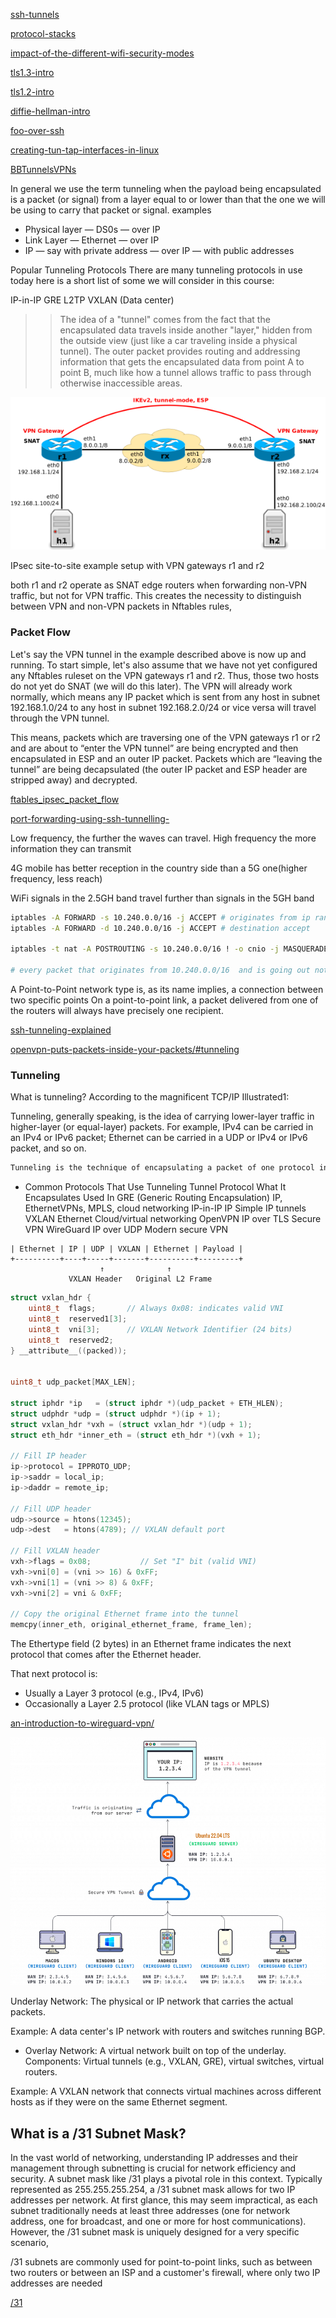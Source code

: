 [ssh-tunnels](https://www.gabriel.urdhr.fr/2024/04/13/ssh-tunnels/)

[protocol-stacks](https://www.gabriel.urdhr.fr/2023/12/20/protocol-stacks/)

[impact-of-the-different-wifi-security-modes](https://www.gabriel.urdhr.fr/2022/06/07/impact-of-the-different-wifi-security-modes/)

[tls1.3-intro](https://www.gabriel.urdhr.fr/2022/02/26/tls1.3-intro/)

[tls1.2-intro](https://www.gabriel.urdhr.fr/2021/11/30/tls1.2-intro/)

[diffie-hellman-intro](https://www.gabriel.urdhr.fr/2021/10/19/diffie-hellman-intro/)

[foo-over-ssh](https://www.gabriel.urdhr.fr/2017/08/02/foo-over-ssh/)

[creating-tun-tap-interfaces-in-linux](https://john-millikin.com/creating-tun-tap-interfaces-in-linux)


[BBTunnelsVPNs](https://www.grotto-networking.com/BBTunnelsVPNs.html)


In general we use the term tunneling when the payload being encapsulated is a packet (or signal) from a layer equal to or lower than that the one we will be using to carry that packet or signal. examples
- Physical layer — DS0s — over IP
- Link Layer — Ethernet — over IP
- IP — say with private address — over IP — with public addresses

Popular Tunneling Protocols
There are many tunneling protocols in use today here is a short list of some we will consider in this course:

IP-in-IP
GRE
L2TP
VXLAN (Data center)




>>The idea of a "tunnel" comes from the fact that the encapsulated data travels inside another "layer," hidden from the outside view (just like a car traveling inside a physical tunnel).
The outer packet provides routing and addressing information that gets the encapsulated data from point A to point B, much like how a tunnel allows traffic to pass through otherwise inaccessible areas.


![alt text](images/image-94.png)

IPsec site-to-site example setup with VPN gateways r1 and r2

both r1 and r2 operate as SNAT edge routers when forwarding non-VPN traffic, but not for VPN traffic. This creates the necessity to distinguish between VPN and non-VPN packets in Nftables rules,


### Packet Flow
Let's say the VPN tunnel in the example described above is now up and running. To start simple, let's also assume that we have not yet configured any Nftables ruleset on the VPN gateways r1 and r2. Thus, those two hosts do not yet do SNAT (we will do this later). The VPN will already work normally, which means any IP packet which is sent from any host in subnet 192.168.1.0/24 to any host in subnet 192.168.2.0/24 or vice versa will travel through the VPN tunnel.

This means, packets which are traversing one of the VPN gateways r1 or r2 and are about to “enter the VPN tunnel” are being encrypted and then encapsulated in ESP and an outer IP packet. Packets which are “leaving the tunnel” are being decapsulated (the outer IP packet and ESP header are stripped away) and decrypted.

[ftables_ipsec_packet_flow](https://thermalcircle.de/doku.php?id=blog:linux:nftables_ipsec_packet_flow)

[port-forwarding-using-ssh-tunnelling-](https://medium.com/@dipakkrdas/port-forwarding-using-ssh-tunnelling-5b959a914d9b)

Low frequency, the further the waves can travel. High frequency the more information they can transmit

4G mobile has better reception in the country side than a 5G one(higher frequency, less reach)

WiFi signals in the 2.5GH band travel further than signals in the 5GH band


```sh
iptables -A FORWARD -s 10.240.0.0/16 -j ACCEPT # originates from ip range should be accepted
iptables -A FORWARD -d 10.240.0.0/16 -j ACCEPT # destination accept

iptables -t nat -A POSTROUTING -s 10.240.0.0/16 ! -o cnio -j MASQUERADE

# every packet that originates from 10.240.0.0/16  and is going out not to the cnio bridge ie internet, should be masqueraded(SNAT)
```
A Point-to-Point network type is, as its name implies, a connection between two specific points 
On a point-to-point link, a packet delivered from one of the routers will always have precisely one recipient.


[ssh-tunneling-explained](https://goteleport.com/blog/ssh-tunneling-explained/)



[openvpn-puts-packets-inside-your-packets/#tunneling](https://www.saminiir.com/openvpn-puts-packets-inside-your-packets/#tunneling)


### Tunneling
What is tunneling? According to the magnificent TCP/IP Illustrated1:

Tunneling, generally speaking, is the idea of carrying lower-layer traffic in higher-layer (or equal-layer) packets. For example, IPv4 can be carried in an IPv4 or IPv6 packet; Ethernet can be carried in a UDP or IPv4 or IPv6 packet, and so on.


```sh
Tunneling is the technique of encapsulating a packet of one protocol inside another. This lets a protocol that normally works on one layer of the network stack be transported over a different protocol — often through a medium it wasn’t originally designed for.
```


- Common Protocols That Use Tunneling
Tunnel Protocol	       What It Encapsulates	             Used In
GRE (Generic Routing Encapsulation)	IP, EthernetVPNs,    MPLS, cloud networking
IP-in-IP	          IP	                             Simple IP tunnels
VXLAN	              Ethernet	                         Cloud/virtual networking
OpenVPN	              IP over TLS	                     Secure VPN
WireGuard	          IP over UDP	                     Modern secure VPN


```
| Ethernet | IP | UDP | VXLAN | Ethernet | Payload |
+----------+----+-----+-------+----------+---------+
                    ↑              ↑
             VXLAN Header   Original L2 Frame
```


```c
struct vxlan_hdr {
    uint8_t  flags;       // Always 0x08: indicates valid VNI
    uint8_t  reserved1[3];
    uint8_t  vni[3];      // VXLAN Network Identifier (24 bits)
    uint8_t  reserved2;
} __attribute__((packed));


uint8_t udp_packet[MAX_LEN];

struct iphdr *ip   = (struct iphdr *)(udp_packet + ETH_HLEN);
struct udphdr *udp = (struct udphdr *)(ip + 1);
struct vxlan_hdr *vxh = (struct vxlan_hdr *)(udp + 1);
struct eth_hdr *inner_eth = (struct eth_hdr *)(vxh + 1);

// Fill IP header
ip->protocol = IPPROTO_UDP;
ip->saddr = local_ip;
ip->daddr = remote_ip;

// Fill UDP header
udp->source = htons(12345);
udp->dest   = htons(4789); // VXLAN default port

// Fill VXLAN header
vxh->flags = 0x08;           // Set "I" bit (valid VNI)
vxh->vni[0] = (vni >> 16) & 0xFF;
vxh->vni[1] = (vni >> 8) & 0xFF;
vxh->vni[2] = vni & 0xFF;

// Copy the original Ethernet frame into the tunnel
memcpy(inner_eth, original_ethernet_frame, frame_len);

```

The Ethertype field (2 bytes) in an Ethernet frame indicates the next protocol that comes after the Ethernet header.

That next protocol is:
- Usually a Layer 3 protocol (e.g., IPv4, IPv6)
- Occasionally a Layer 2.5 protocol (like VLAN tags or MPLS)


[an-introduction-to-wireguard-vpn/](https://jasoneckert.github.io/myblog/an-introduction-to-wireguard-vpn/)


![alt text](image-13.png)

Underlay Network: The physical or IP network that carries the actual packets.

Example: A data center's IP network with routers and switches running BGP.

- Overlay Network: A virtual network built on top of the underlay.
Components: Virtual tunnels (e.g., VXLAN, GRE), virtual switches, virtual routers.

Example: A VXLAN network that connects virtual machines across different hosts as if they were on the same Ethernet segment.

## What is a /31 Subnet Mask?
In the vast world of networking, understanding IP addresses and their management through subnetting is crucial for network efficiency and security. A subnet mask like /31 plays a pivotal role in this context. Typically represented as 255.255.255.254, a /31 subnet mask allows for two IP addresses per network. At first glance, this may seem impractical, as each subnet traditionally needs at least three addresses (one for network address, one for broadcast, and one or more for host communications). However, the /31 subnet mask is uniquely designed for a very specific scenario,

/31 subnets are commonly used for point-to-point links, such as between two routers or between an ISP and a customer's firewall, where only two IP addresses are needed

[/31](https://www.rfc-editor.org/rfc/rfc3021.html#:~:text=Retana%2C%20et%20al.,to%2Dpoint%20links%20are%20numbered.)